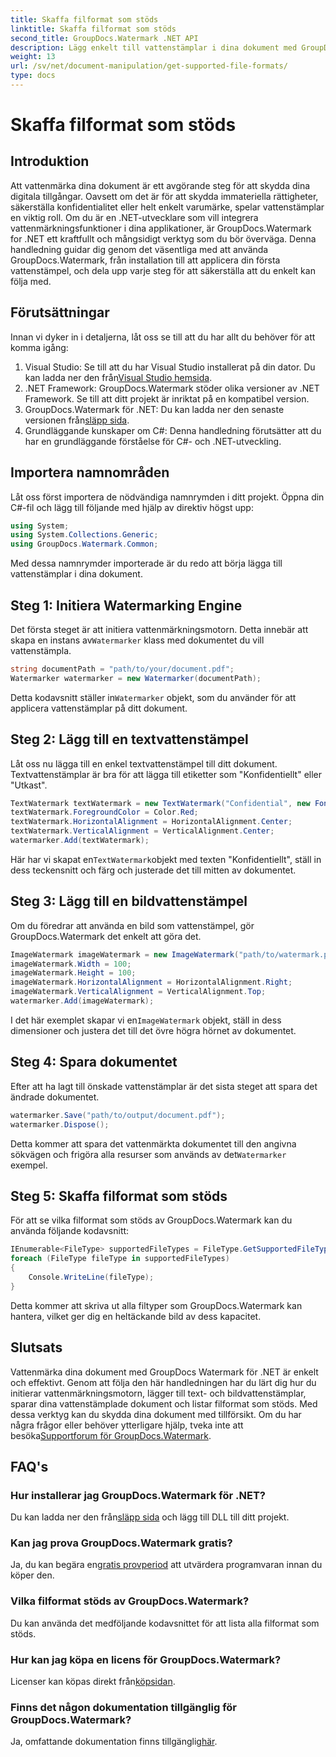 ```yaml
---
title: Skaffa filformat som stöds
linktitle: Skaffa filformat som stöds
second_title: GroupDocs.Watermark .NET API
description: Lägg enkelt till vattenstämplar i dina dokument med GroupDocs.Watermark för .NET. Följ vår omfattande, steg-för-steg-guide för att skydda dina digitala tillgångar.
weight: 13
url: /sv/net/document-manipulation/get-supported-file-formats/
type: docs
---
```

# Skaffa filformat som stöds

## Introduktion
Att vattenmärka dina dokument är ett avgörande steg för att skydda dina digitala tillgångar. Oavsett om det är för att skydda immateriella rättigheter, säkerställa konfidentialitet eller helt enkelt varumärke, spelar vattenstämplar en viktig roll. Om du är en .NET-utvecklare som vill integrera vattenmärkningsfunktioner i dina applikationer, är GroupDocs.Watermark for .NET ett kraftfullt och mångsidigt verktyg som du bör överväga. Denna handledning guidar dig genom det väsentliga med att använda GroupDocs.Watermark, från installation till att applicera din första vattenstämpel, och dela upp varje steg för att säkerställa att du enkelt kan följa med.
## Förutsättningar
Innan vi dyker in i detaljerna, låt oss se till att du har allt du behöver för att komma igång:
1.  Visual Studio: Se till att du har Visual Studio installerat på din dator. Du kan ladda ner den från[Visual Studio hemsida](https://visualstudio.microsoft.com/).
2. .NET Framework: GroupDocs.Watermark stöder olika versioner av .NET Framework. Se till att ditt projekt är inriktat på en kompatibel version.
3. GroupDocs.Watermark för .NET: Du kan ladda ner den senaste versionen från[släpp sida](https://releases.groupdocs.com/Watermark/net/).
4. Grundläggande kunskaper om C#: Denna handledning förutsätter att du har en grundläggande förståelse för C#- och .NET-utveckling.
## Importera namnområden
Låt oss först importera de nödvändiga namnrymden i ditt projekt. Öppna din C#-fil och lägg till följande med hjälp av direktiv högst upp:
```csharp
using System;
using System.Collections.Generic;
using GroupDocs.Watermark.Common;
```
Med dessa namnrymder importerade är du redo att börja lägga till vattenstämplar i dina dokument.

## Steg 1: Initiera Watermarking Engine
 Det första steget är att initiera vattenmärkningsmotorn. Detta innebär att skapa en instans av`Watermarker` klass med dokumentet du vill vattenstämpla.
```csharp
string documentPath = "path/to/your/document.pdf";
Watermarker watermarker = new Watermarker(documentPath);
```
 Detta kodavsnitt ställer in`Watermarker` objekt, som du använder för att applicera vattenstämplar på ditt dokument.
## Steg 2: Lägg till en textvattenstämpel
Låt oss nu lägga till en enkel textvattenstämpel till ditt dokument. Textvattenstämplar är bra för att lägga till etiketter som "Konfidentiellt" eller "Utkast".
```csharp
TextWatermark textWatermark = new TextWatermark("Confidential", new Font("Arial", 36));
textWatermark.ForegroundColor = Color.Red;
textWatermark.HorizontalAlignment = HorizontalAlignment.Center;
textWatermark.VerticalAlignment = VerticalAlignment.Center;
watermarker.Add(textWatermark);
```
 Här har vi skapat en`TextWatermark`objekt med texten "Konfidentiellt", ställ in dess teckensnitt och färg och justerade det till mitten av dokumentet.
## Steg 3: Lägg till en bildvattenstämpel
Om du föredrar att använda en bild som vattenstämpel, gör GroupDocs.Watermark det enkelt att göra det.
```csharp
ImageWatermark imageWatermark = new ImageWatermark("path/to/watermark.png");
imageWatermark.Width = 100;
imageWatermark.Height = 100;
imageWatermark.HorizontalAlignment = HorizontalAlignment.Right;
imageWatermark.VerticalAlignment = VerticalAlignment.Top;
watermarker.Add(imageWatermark);
```
 I det här exemplet skapar vi en`ImageWatermark` objekt, ställ in dess dimensioner och justera det till det övre högra hörnet av dokumentet.
## Steg 4: Spara dokumentet
Efter att ha lagt till önskade vattenstämplar är det sista steget att spara det ändrade dokumentet.
```csharp
watermarker.Save("path/to/output/document.pdf");
watermarker.Dispose();
```
 Detta kommer att spara det vattenmärkta dokumentet till den angivna sökvägen och frigöra alla resurser som används av det`Watermarker` exempel.
## Steg 5: Skaffa filformat som stöds
För att se vilka filformat som stöds av GroupDocs.Watermark kan du använda följande kodavsnitt:
```csharp
IEnumerable<FileType> supportedFileTypes = FileType.GetSupportedFileTypes();
foreach (FileType fileType in supportedFileTypes)
{
    Console.WriteLine(fileType);
}
```
Detta kommer att skriva ut alla filtyper som GroupDocs.Watermark kan hantera, vilket ger dig en heltäckande bild av dess kapacitet.
## Slutsats
Vattenmärka dina dokument med GroupDocs Watermark för .NET är enkelt och effektivt. Genom att följa den här handledningen har du lärt dig hur du initierar vattenmärkningsmotorn, lägger till text- och bildvattenstämplar, sparar dina vattenstämplade dokument och listar filformat som stöds. Med dessa verktyg kan du skydda dina dokument med tillförsikt.
 Om du har några frågor eller behöver ytterligare hjälp, tveka inte att besöka[Supportforum för GroupDocs.Watermark](https://forum.groupdocs.com/c/watermark/19).
## FAQ's
### Hur installerar jag GroupDocs.Watermark för .NET?
 Du kan ladda ner den från[släpp sida](https://releases.groupdocs.com/Watermark/net/) och lägg till DLL till ditt projekt.
### Kan jag prova GroupDocs.Watermark gratis?
 Ja, du kan begära en[gratis provperiod](https://releases.groupdocs.com/) att utvärdera programvaran innan du köper den.
### Vilka filformat stöds av GroupDocs.Watermark?
Du kan använda det medföljande kodavsnittet för att lista alla filformat som stöds.
### Hur kan jag köpa en licens för GroupDocs.Watermark?
 Licenser kan köpas direkt från[köpsidan](https://purchase.groupdocs.com/buy).
### Finns det någon dokumentation tillgänglig för GroupDocs.Watermark?
 Ja, omfattande dokumentation finns tillgänglig[här](https://tutorials.groupdocs.com/Watermark/net/).